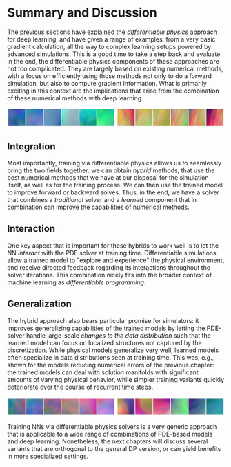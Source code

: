 Summary and Discussion
=======================

The previous sections have explained the _differentiable physics_ approach for deep learning, and have given a range of examples: from a very basic gradient calculation, all the way to complex learning setups powered by advanced simulations. This is a good time to take a step back and evaluate: in the end, the differentiable physics components of these approaches are not too complicated. They are largely based on existing numerical methods, with a focus on efficiently using those methods not only to do a forward simulation, but also to compute gradient information. What is primarily exciting in this context are the implications that arise from the combination of these numerical methods with deep learning.

![Divider](resources/divider6.jpg)

## Integration

Most importantly, training via differentiable physics allows us to seamlessly bring the two fields together:
we can obtain _hybrid_ methods, that use the best numerical methods that we have at our disposal for the simulation itself, as well as for the training process. We can then use the trained model to improve forward or backward solves. Thus, in the end, we have a solver that combines a _traditional_ solver and a _learned_ component that in combination can improve the capabilities of numerical methods.

## Interaction

One key aspect that is important for these hybrids to work well is to let the NN _interact_ with the PDE solver at training time. Differentiable simulations allow a trained model to "explore and experience" the physical environment, and receive directed feedback regarding its interactions throughout the solver iterations. This combination nicely fits into the broader context of machine learning as _differentiable programming_. 

## Generalization

The hybrid approach also bears particular promise for simulators: it improves generalizing capabilities of the trained models by letting the PDE-solver handle large-scale _changes to the data distribution_ such that the learned model can focus on localized structures not captured by the discretization. While physical models generalize very well, learned models often specialize in data distributions seen at training time. This was, e.g., shown for the models reducing numerical errors of the previous chapter: the trained models can deal with solution manifolds with significant amounts of varying physical behavior, while simpler training variants quickly deteriorate over the course of recurrent time steps.

![Divider](resources/divider7.jpg)

Training NNs via differentiable physics solvers is a very generic approach that is applicable to a wide range of combinations of PDE-based models and deep learning. Nonetheless, the next chapters will discuss several variants that are orthogonal to the general DP version, or can yield benefits in more specialized settings.

